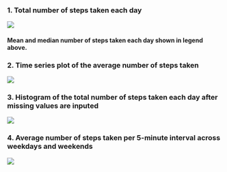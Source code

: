 ### 1. Total number of steps taken each day

![](PA1_template_files/figure-markdown_strict/Part1Plot-1.png)<!-- -->

#### Mean and median number of steps taken each day shown in legend above.

### 2. Time series plot of the average number of steps taken

![](PA1_template_files/figure-markdown_strict/Part2Plot-1.png)<!-- -->

### 3. Histogram of the total number of steps taken each day after missing values are inputed

![](PA1_template_files/figure-markdown_strict/Part3Plot-1.png)<!-- -->

### 4. Average number of steps taken per 5-minute interval across weekdays and weekends

![](PA1_template_files/figure-markdown_strict/Part4Plot-1.png)<!-- -->
